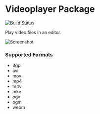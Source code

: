 
# Videoplayer Package

[![Build Status](https://travis-ci.org/tong/atom-videoplayer.svg?branch=master)](https://travis-ci.org/tong/atom-videoplayer)


Play video files in an editor.

![Screenshot](https://raw.githubusercontent.com/tong/atom-videoplayer/master/screenshot.png)

### Supported Formats
* 3gp
* avi
* mov
* mp4
* m4v
* mkv
* ogv
* ogm
* webm
